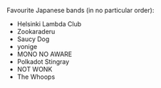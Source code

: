 Favourite Japanese bands (in no particular order):
* Helsinki Lambda Club
* Zookaraderu
* Saucy Dog
* yonige
* MONO NO AWARE
* Polkadot Stingray
* NOT WONK
* The Whoops
